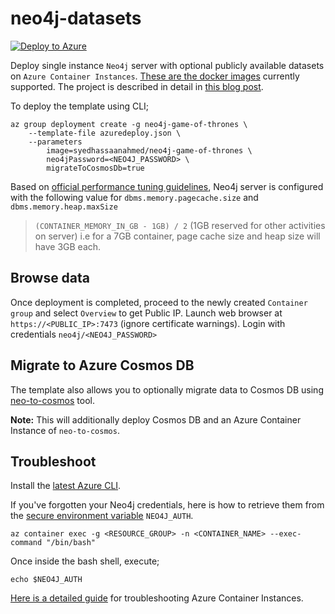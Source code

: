 # neo4j-datasets
[![Deploy to Azure](http://azuredeploy.net/deploybutton.png)](https://portal.azure.com/#create/Microsoft.Template/uri/https%3A%2F%2Fraw.githubusercontent.com%2Fsyedhassaanahmed%2Fneo4j-datasets%2Fmaster%2Fazuredeploy.json)

Deploy single instance `Neo4j` server with optional publicly available datasets on `Azure Container Instances`. [These are the docker images](https://github.com/syedhassaanahmed/neo4j-datasets/blob/master/azuredeploy.json#L8) currently supported. The project is described in detail in [this blog post](https://medium.com/@hasssaaannn/bringing-public-neo4j-graph-datasets-to-azure-cfc77f02bcbe).

To deploy the template using CLI;
```
az group deployment create -g neo4j-game-of-thrones \
    --template-file azuredeploy.json \
    --parameters 
        image=syedhassaanahmed/neo4j-game-of-thrones \
        neo4jPassword=<NEO4J_PASSWORD> \
        migrateToCosmosDb=true
```

Based on [official performance tuning guidelines](https://neo4j.com/developer/guide-performance-tuning/), Neo4j server is configured with the following value for `dbms.memory.pagecache.size` and `dbms.memory.heap.maxSize`
> `(CONTAINER_MEMORY_IN_GB - 1GB) / 2` (1GB reserved for other activities on server) i.e for a 7GB container, page cache size and heap size will have 3GB each.

## Browse data
Once deployment is completed, proceed to the newly created `Container group` and select `Overview` to get Public IP. Launch web browser at `https://<PUBLIC_IP>:7473` (ignore certificate warnings). Login with credentials `neo4j/<NEO4J_PASSWORD>`

## Migrate to Azure Cosmos DB
The template also allows you to optionally migrate data to Cosmos DB using [neo-to-cosmos](https://github.com/syedhassaanahmed/neo-to-cosmos) tool. 

**Note:** This will additionally deploy Cosmos DB and an Azure Container Instance of `neo-to-cosmos`.

## Troubleshoot
Install the [latest Azure CLI](https://docs.microsoft.com/en-us/cli/azure/install-azure-cli?view=azure-cli-latest).

If you've forgotten your Neo4j credentials, here is how to retrieve them from the [secure environment variable](https://docs.microsoft.com/en-us/azure/container-instances/container-instances-environment-variables#secure-values) `NEO4J_AUTH`.

```
az container exec -g <RESOURCE_GROUP> -n <CONTAINER_NAME> --exec-command "/bin/bash"
```
Once inside the bash shell, execute;
```
echo $NEO4J_AUTH
```

[Here is a detailed guide](https://docs.microsoft.com/en-us/azure/container-instances/container-instances-troubleshooting) for troubleshooting Azure Container Instances.